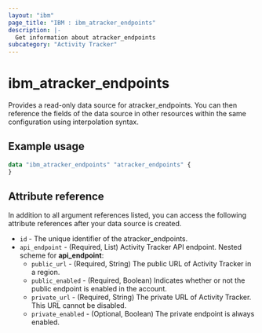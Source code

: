 ```yaml
---
layout: "ibm"
page_title: "IBM : ibm_atracker_endpoints"
description: |-
  Get information about atracker_endpoints
subcategory: "Activity Tracker"
---
```


# ibm_atracker_endpoints

Provides a read-only data source for atracker_endpoints. You can then reference the fields of the data source in other resources within the same configuration using interpolation syntax.

## Example usage

```terraform
data "ibm_atracker_endpoints" "atracker_endpoints" {
}
```


## Attribute reference

In addition to all argument references listed, you can access the following attribute references after your data source is created.

* `id` - The unique identifier of the atracker_endpoints.
* `api_endpoint` - (Required, List) Activity Tracker API endpoint.
Nested scheme for **api_endpoint**:
	* `public_url` - (Required, String) The public URL of Activity Tracker in a region.
	* `public_enabled` - (Required, Boolean) Indicates whether or not the public endpoint is enabled in the account.
	* `private_url` - (Required, String) The private URL of Activity Tracker. This URL cannot be disabled.
	* `private_enabled` - (Optional, Boolean) The private endpoint is always enabled.


